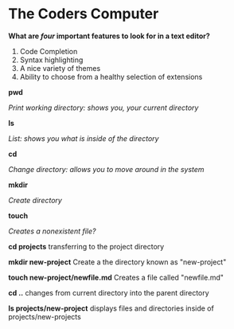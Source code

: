 # The Coders Computer

**What are _four_ important features to look for in a text editor?**

1. Code Completion
2. Syntax highlighting
3. A nice variety of themes
4. Ability to choose from a healthy selection of extensions

**pwd**

*Print working directory: shows you, your current directory*

**ls**

*List: shows you what is inside of the directory*

**cd**

*Change directory: allows you to move around in the system*

**mkdir**

*Create directory*

**touch**

*Creates a nonexistent file?*

**cd projects** transferring to the project directory

**mkdir new-project** Create a the directory known as "new-project"

**touch new-project/newfile.md** Creates a file called "newfile.md"

**cd ..** changes from current directory into the parent directory

**ls projects/new-project** displays files and directories inside of projects/new-projects


